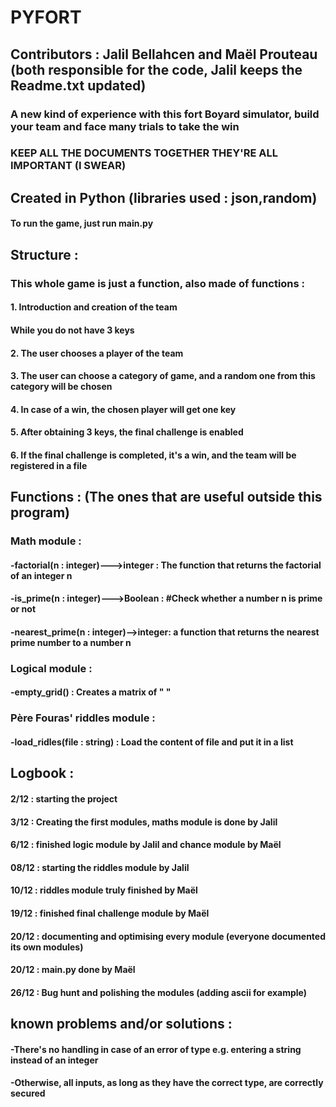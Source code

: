 # PYFORT

## Contributors : Jalil Bellahcen and Maël Prouteau (both responsible for the code, Jalil keeps the Readme.txt updated)

### A new kind of experience with this fort Boyard simulator, build your team and face many trials to take the win
### KEEP ALL THE DOCUMENTS TOGETHER THEY'RE ALL IMPORTANT (I SWEAR)

## Created in Python (libraries used : json,random)
#### To run the game, just run main.py

## Structure :
### This whole game is just a function, also made of functions :
#### 1. Introduction and creation of the team
#### While you do not have 3 keys
#### 2. The user chooses a player of the team
#### 3. The user can choose a category of game, and a random one from this category will be chosen
#### 4. In case of a win, the chosen player will get one key
#### 5. After obtaining 3 keys, the final challenge is enabled
#### 6. If the final challenge is completed, it's a win, and the team will be registered in a file


## Functions : (The ones that are useful outside this program)
### Math module :
####    -factorial(n : integer)--->integer : The function that returns the factorial of an integer n
####    -is_prime(n : integer)--->Boolean : #Check whether a number n is prime or not
####    -nearest_prime(n : integer)-->integer: a function that returns the nearest prime number to a number n
### Logical module :
####    -empty_grid() : Creates a matrix of " "
### Père Fouras' riddles module :
####    -load_ridles(file : string) : Load the content of file and put it in a list








## Logbook :
#### 2/12 : starting the project
#### 3/12 : Creating the first modules, maths module is done by Jalil
#### 6/12 : finished logic module by Jalil and chance module by Maël
#### 08/12 : starting the riddles module by Jalil
#### 10/12 : riddles module truly finished by Maël
#### 19/12 : finished final challenge module by Maël
#### 20/12 : documenting and optimising every module (everyone documented its own modules)
#### 20/12 : main.py done by Maël
#### 26/12 : Bug hunt and polishing the modules (adding ascii for example)


## known problems and/or solutions :
####    -There's no handling in case of an error of type e.g. entering a string instead of an integer
####    -Otherwise, all inputs, as long as they have the correct type, are correctly secured